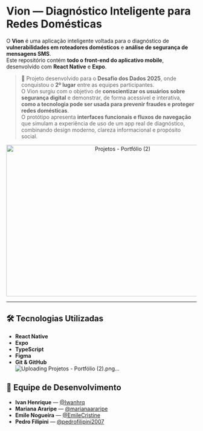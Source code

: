 #  Vion — Diagnóstico Inteligente para Redes Domésticas

O **Vion** é uma aplicação inteligente voltada para o diagnóstico de **vulnerabilidades em roteadores domésticos** e **análise de segurança de mensagens SMS**.  
Este repositório contém **todo o front-end do aplicativo mobile**, desenvolvido com **React Native** e **Expo**.

> 🚀 Projeto desenvolvido para o **Desafio dos Dados 2025**, onde conquistou o **2º lugar** entre as equipes participantes.  
> O Vion surgiu com o objetivo de **conscientizar os usuários sobre segurança digital** e demonstrar, de forma acessível e interativa, **como a tecnologia pode ser usada para prevenir fraudes e proteger redes domésticas**.  
> O protótipo apresenta **interfaces funcionais e fluxos de navegação** que simulam a experiência de uso de um app real de diagnóstico, combinando design moderno, clareza informacional e propósito social.  

<p align="center">
  <img width="600" height="400" alt="Projetos - Portfólio (2)" src="https://github.com/user-attachments/assets/dd872490-3149-4b6d-aef1-bf2fca4d6f26" />
</p>

---

## 🛠️ Tecnologias Utilizadas

- **React Native**  
- **Expo**  
- **TypeScript**  
- **Figma**  
- **Git & GitHub**  
![Uploading Projetos - Portfólio (2).png…]()

## 👥 Equipe de Desenvolvimento

- **Ivan Henrique** — [@Iwanhrq](https://github.com/Iwanhrq)  
- **Mariana Araripe** — [@marianaararipe](https://github.com/marianaararipe)  
- **Emile Nogueira** — [@EmileCristine](https://github.com/EmileCristine)  
- **Pedro Filipini** — [@pedrofilipini2007](https://github.com/pedrofilipini2007)

